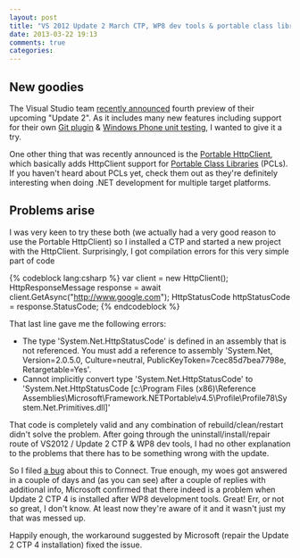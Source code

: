 ```yaml
---
layout: post
title: "VS 2012 Update 2 March CTP, WP8 dev tools & portable class libraries - not so fast"
date: 2013-03-22 19:13
comments: true
categories: 
---
```


New goodies
-----------

The Visual Studio team [recently announced][ctp4] fourth preview of their upcoming "Update 2". As it includes many new features including support for their own [Git plugin][gitPlugin] & [Windows Phone unit testing][wpUnitTest], I wanted to give it a try. 

One other thing that was recently announced is the [Portable HttpClient][portableHttpClient], which basically adds HttpClient support for [Portable Class Libraries][PCL] (PCLs). If you haven't heard about PCLs yet, check them out as they're definitely interesting when doing .NET development for multiple target platforms.

Problems arise
-----------

I was very keen to try these both (we actually had a very good reason to use the Portable HttpClient) so I installed a CTP and started a new project with the HttpClient. Surprisingly, I got compilation errors for this very simple part of code

{% codeblock lang:csharp %}
var client = new HttpClient(); 
HttpResponseMessage response = await client.GetAsync("http://www.google.com"); 
HttpStatusCode httpStatusCode = response.StatusCode;
{% endcodeblock %}

That last line gave me the following errors:

 * The type 'System.Net.HttpStatusCode' is defined in an assembly that is not referenced. You must add a reference to assembly 'System.Net, Version=2.0.5.0, Culture=neutral, PublicKeyToken=7cec85d7bea7798e, Retargetable=Yes'.
 * Cannot implicitly convert type 'System.Net.HttpStatusCode' to 'System.Net.HttpStatusCode [c:\Program Files (x86)\Reference Assemblies\Microsoft\Framework\.NETPortable\v4.5\Profile\Profile78\System.Net.Primitives.dll]' 

That code is completely valid and any combination of rebuild/clean/restart didn't solve the problem. After going through the uninstall/install/repair route of VS2012 / Update 2 CTP & WP8 dev tools, I had no other explanation to the problems that there has to be something wrong with the update.

So I filed [a bug][bug] about this to Connect. True enough, my woes got answered in a couple of days and (as you can see) after a couple of replies with additional info, Microsoft confirmed that there indeed is a problem when Update 2 CTP 4 is installed after WP8 development tools. Great! Err, or not so great, I don't know. At least now they're aware of it and it wasn't just my that was messed up.

Happily enough, the workaround suggested by Microsoft (repair the Update 2 CTP 4 installation) fixed the issue. 

[ctp4]: http://blogs.msdn.com/b/visualstudioalm/archive/2013/03/04/march-ctp-of-visual-studio-update-2.aspx
[bug]: http://connect.microsoft.com/VisualStudio/feedback/details/781331/vs-2012-update-2-ctp-4-doesnt-work-with-portable-httpclient
[gitPlugin]: http://blogs.msdn.com/b/visualstudioalm/archive/2013/03/06/use-git-0-8-0-0-to-run-scheduled-builds-and-resolve-conflicts.aspx
[wpUnitTest]: http://blogs.msdn.com/b/visualstudioalm/archive/2013/01/31/windows-phone-unit-tests-in-visual-studio-2012-update-2.aspx
[PCL]: http://msdn.microsoft.com/en-us/library/gg597391.aspx
[portableHttpClient]: http://blogs.msdn.com/b/bclteam/archive/2013/02/18/portable-httpclient-for-net-framework-and-windows-phone.aspx
